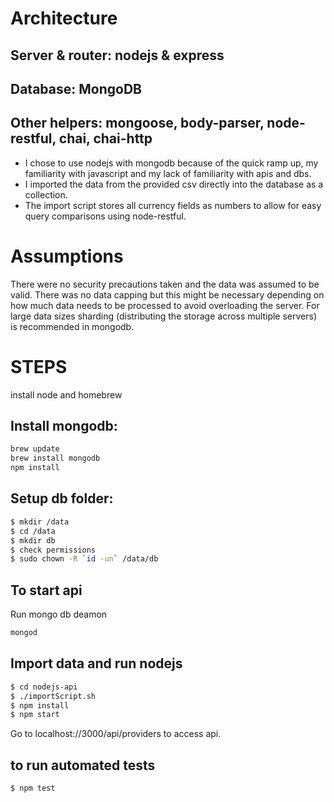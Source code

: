 # Architecture

## Server & router: nodejs & express
## Database: MongoDB
## Other helpers: mongoose, body-parser, node-restful, chai, chai-http

- I chose to use nodejs with mongodb because of the quick ramp up, my familiarity with javascript and my lack of familiarity with apis and dbs.
- I imported the data from the provided csv directly into the database as a collection.
- The import script stores all currency fields as numbers to allow for easy query comparisons using node-restful.

# Assumptions

There were no security precautions taken and the data was assumed to be valid.
There was no data capping but this might be necessary depending on how much data needs to be processed to avoid overloading the server.
For large data sizes sharding (distributing the storage across multiple servers) is recommended in mongodb.

# STEPS 

install node and homebrew

## Install mongodb:
```sh
brew update
brew install mongodb
npm install
```
## Setup db folder:
```sh
$ mkdir /data
$ cd /data
$ mkdir db
$ check permissions
$ sudo chown -R `id -un` /data/db
```
## To start api
Run mongo db deamon
```sh
mongod
```

## Import data and run nodejs
```sh
$ cd nodejs-api
$ ./importScript.sh
$ npm install
$ npm start
```
Go to localhost://3000/api/providers to access api.

## to run automated tests
```sh
$ npm test
```
